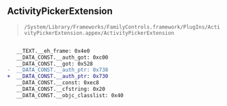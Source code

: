 ## ActivityPickerExtension

> `/System/Library/Frameworks/FamilyControls.framework/PlugIns/ActivityPickerExtension.appex/ActivityPickerExtension`

```diff

   __TEXT.__eh_frame: 0x4e0
   __DATA_CONST.__auth_got: 0xc00
   __DATA_CONST.__got: 0x528
-  __DATA_CONST.__auth_ptr: 0x738
+  __DATA_CONST.__auth_ptr: 0x730
   __DATA_CONST.__const: 0xec8
   __DATA_CONST.__cfstring: 0x20
   __DATA_CONST.__objc_classlist: 0x40

```

